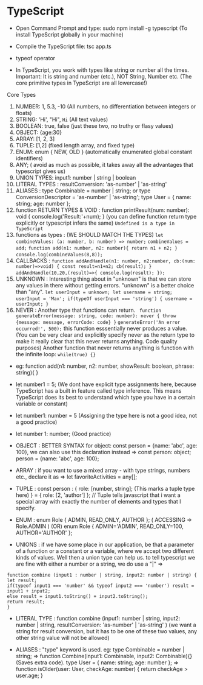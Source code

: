 # TypeScript

* Open Command Prompt and type: sudo npm install -g typescript (To install TypeScript globally in your machine)
* Compile the TypeScript file: tsc app.ts

* typeof operator

* In TypeScript, you work with types like string or number all the times. Important: It is string and number (etc.), NOT String, Number etc. (The core primitive types in TypeScript are all lowercase!)

Core Types
1. NUMBER: 1, 5.3, -10 (All numbers, no differentiation between integers or floats)
2. STRING: 'Hi', "Hi", `Hi` (All text values)
3. BOOLEAN: true, false (just these two, no truthy or flasy values)
4. OBJECT: {age:30}
5. ARRAY: [1, 2, 3]
6. TUPLE: [1,2] (fixed length array, and fixed type)
7. ENUM: enum { NEW, OLD } (automatically enumerated global constant identifiers)
8. ANY; ( avoid as much as possible, it takes away all the advantages that typescript gives us)
9. UNION TYPES: input1: number | string | boolean
10. LITERAL TYPES : resultConversion: 'as-number' | 'as-string'
11. ALIASES : type Combinable = number | string; or type ConversionDescriptor = 'as-number' | 'as-string'; type User = { name: string; age: number };
12. function RETURN TYPES & VOID : function printResult(num: number): void { console.log('Result:'+num); } (you can define function return type explicitly or typescript infers the same) ```Undefined is a type in TypeScript``` 
13. functions as types : (WE SHOULD MATCH THE TYPES) ```let combineValues: (a: number, b: number) => number;``` ```combineValues = add;``` ```function add(n1: number, n2: number){ return n1 + n2; }``` ```console.log(combineValues(8,8));```
14. CALLBACKS : ```function addAndHandle(n1: number, n2:number, cb:(num: number)=>void) { const result=n1+n2; cb(result); }``` ```addAndHandle(10,20,(result)=>{ console.log(result); });```
15. UNKNOWN : Interesting thing about in "unknown" is that we can store any values in there without getting errors. "unknown" is a better choice than "any". ```let userInput = unknown; let username = string;``` ```userInput = 'Max'; if(typeOf userInput === 'string') { username = userInput; }```
16. NEVER : Another type that functions can return. ``` function generateError(message: string, code: number): never { throw {message: message, errorCode: code} }``` ```generateError('An error occurred!', 500);``` this function esssentially never produces a value. (You can be very clear and explicitly specify never as the return type to make it really clear that this never returns anything. Code quality purposes) Another function that never returns anything is function with the infinite loop: ``` while(true) {} ```

* eg: function add(n1: number, n2: number, showResult: boolean, phrase: string){ }
* let number1 = 5; (We dont have explicit type assignments here, because TypeScript has a built in feature called type inference. This means TypeScript does its best to understand which type you have in a certain variable or constant)
* let number1: number = 5 (Assigning the type here is not a good idea, not a good practice)
* let number 1: number; (Good practice)

* OBJECT : BETTER SYNTAX for object: const person = {name: 'abc', age: 100}, we can also use this declaration instead => const person: object; person = {name: 'abc', age: 100};

* ARRAY : if you want to use a mixed array - with type strings, numbers etc., declare it as => let favoriteActivities = any[];

* TUPLE : const person : { 
            role: [number, string]; (This marks a tuple type here)
           } = {
            role: [2, 'author']
           };
// Tuple tells javascript that i want a special array with exactly the number of elements and types that I specify.

* ENUM : enum Role { ADMIN, READ_ONLY, AUTHOR }; ( ACCESSING => Role.ADMIN )  (OR)  enum Role { ADMIN='ADMIN', READ_ONLY=100, AUTHOR='AUTHOR' };

* UNIONS : if we have some place in our application, be that a parameter of a function or a constant or a variable, where we accept two different kinds of values. Well then a union type can help us. to tell typescript we are fine with either a number or a string, we do use a "|" => 
```
function combine (input1 : number | string, input2: number | string) {
let result;
if(typeof input1 === 'number' && typeof input2 === 'number') result = input1 + input2;
else result = input1.toString() + input2.toString();
return result;
}
```
* LITERAL TYPE :  function combine (input1: number | string, input2: number | string, resultConversion: 'as-number' | 'as-string' ) (we want a string for result conversion, but it has to be one of these two values, any other string value will not be allowed)

* ALIASES : "type" keyword is used. eg: type Combinable = number | string; => function Combine(input1: Combinable, input2: Combinable){} (Saves extra code). type User = { name: string; age: number }; => function isOlder(user: User, checkAge: number) { return checkAge > user.age; }
